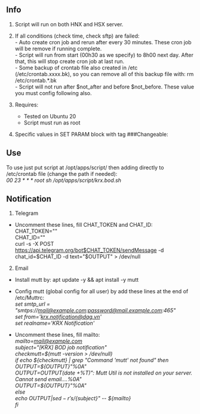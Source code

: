 ## Info
1. Script will run on both HNX and HSX server.
2. If all conditions (check time, check sftp) are failed:  
        - Auto create cron job and rerun after every 30 minutes. These cron job will be remove if running complete.  
        - Script will run from start (00h30 as we specify) to 8h00 next day. After that, this will stop create cron job at last run.  
        - Some backup of crontab file also created in /etc (/etc/crontab.xxxx.bk), so you can remove all of this backup file with: rm /etc/crontab.*.bk  
        - Script will not run after $not_after and before $not_before. These value you must config following also.

3. Requires:    
	- Tested on Ubuntu 20    
	- Script must run as root    
    
4. Specific values in SET PARAM block with tag ###Changeable:    
 
## Use    
To use just put script at /opt/apps/script/ then adding directly to /etc/crontab file (change the path if needed):    
 _00 23 * * * root sh /opt/apps/script/krx.bod.sh_

## Notification

1. Telegram
- Uncomment these lines, fill CHAT_TOKEN and CHAT_ID:  
CHAT_TOKEN=""  
CHAT_ID=""  
curl -s -X POST https://api.telegram.org/bot$CHAT_TOKEN/sendMessage -d chat_id=$CHAT_ID -d text="$OUTPUT" > /dev/null  
  
2. Email  
- Install mutt by: apt update -y && apt install -y mutt  
- Config mutt (global config for all user) by add these lines at the end of /etc/Muttrc:  
_set smtp_url = "smtps://mail@example.com:password@mail.example.com:465"  
set from='krx.notification@dag.vn'  
set realname='KRX Notification'_
  
- Uncomment these lines, fill mailto:  
_mailto=mail@example.com  
subject="[KRX] BOD job notification"  
checkmutt=$(mutt -version > /dev/null)  
if echo ${checkmutt} | grep "Command 'mutt' not found"  
then  
    OUTPUT=${OUTPUT}"%0A"  
    OUTPUT=${OUTPUT}$(date +%T)": Mutt Util is not installed on your server. Cannot send email....%0A"  
    OUTPUT=${OUTPUT}"%0A"  
else  
    echo ${OUTPUT} | sed -r 's/%0A/\n/g' | mutt -s "${subject}" -- ${mailto}  
fi_  
